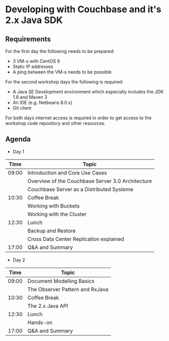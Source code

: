 # Developing with Couchbase and it's 2.x Java SDK

## Requirements

For the first day the following needs to be prepared:

* 3 VM-s with CentOS 6
* Static IP addresses
* A ping between the VM-s needs to be possible

For the second workshop days the following is required:

* A Java SE Development environment which especially includes the JDK 1.8 and Maven 3
* An IDE (e.g. Netbeans 8.0.x)
* Git client

For both days internet access is required in order to get access to the workshop code repository and other resources.

## Agenda

* Day 1

| Time           | Topic                           |
| -------------- | ------------------------------- |
| 09:00          | Introduction and Core Use Cases |
|                | Overview of the Couchbase Server 3.0 Architecture |
|                | Couchbase Server as a Distributed Systeme |
| 10:30          | Coffee Break |
|                | Working with Buckets |
|                | Working with the Cluster |
| 12:30          | Lunch |
|                | Backup and Restore |
|                | Cross Data Center Replication explained |
| 17:00          | Q&A and Summary |

* Day 2

| Time           | Topic                           |
| -------------- | ------------------------------- |
| 09:00          | Document Modelling Basics |
|                | The Observer Pattern and RxJava |
| 10:30          | Coffee Break |
|                | The 2.x Java API |
| 12:30          | Lunch |
|                | Hands-on |
| 17:00          | Q&A and Summary |

